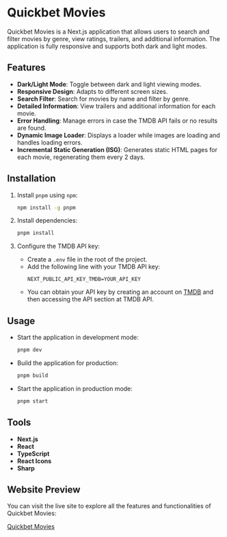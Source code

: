 # Quickbet Movies

Quickbet Movies is a Next.js application that allows users to search and filter movies by genre, view ratings, trailers, and additional information. The application is fully responsive and supports both dark and light modes.

## Features

- **Dark/Light Mode**: Toggle between dark and light viewing modes.
- **Responsive Design**: Adapts to different screen sizes.
- **Search Filter**: Search for movies by name and filter by genre.
- **Detailed Information**: View trailers and additional information for each movie.
- **Error Handling**: Manage errors in case the TMDB API fails or no results are found.
- **Dynamic Image Loader**: Displays a loader while images are loading and handles loading errors.
- **Incremental Static Generation (ISG)**: Generates static HTML pages for each movie, regenerating them every 2 days.

## Installation

1. Install `pnpm` using `npm`:

   ```bash
   npm install -g pnpm
   ```

2. Install dependencies:

   ```bash
   pnpm install
   ```

3. Configure the TMDB API key:
   - Create a `.env` file in the root of the project.
   - Add the following line with your TMDB API key:
     ```env
     NEXT_PUBLIC_API_KEY_TMDB=YOUR_API_KEY
     ```
   - You can obtain your API key by creating an account on [TMDB](https://www.themoviedb.org/signup) and then accessing the API section at TMDB API.

## Usage

- Start the application in development mode:

  ```bash
  pnpm dev
  ```

- Build the application for production:

  ```bash
  pnpm build
  ```

- Start the application in production mode:
  ```bash
  pnpm start
  ```

## Tools

- **Next.js**
- **React**
- **TypeScript**
- **React Icons**
- **Sharp**

## Website Preview

You can visit the live site to explore all the features and functionalities of Quickbet Movies:

[Quickbet Movies](https://quickbet-movies.vercel.app)
